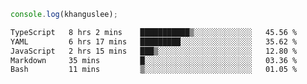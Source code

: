 ```js
console.log(khanguslee);
```

<!--START_SECTION:waka-->

```txt
TypeScript   8 hrs 2 mins    ███████████▒░░░░░░░░░░░░░   45.56 %
YAML         6 hrs 17 mins   █████████░░░░░░░░░░░░░░░░   35.62 %
JavaScript   2 hrs 15 mins   ███▒░░░░░░░░░░░░░░░░░░░░░   12.80 %
Markdown     35 mins         █░░░░░░░░░░░░░░░░░░░░░░░░   03.36 %
Bash         11 mins         ▒░░░░░░░░░░░░░░░░░░░░░░░░   01.05 %
```

<!--END_SECTION:waka-->

<!--
**khanguslee/khanguslee** is a ✨ _special_ ✨ repository because its `README.md` (this file) appears on your GitHub profile.

Here are some ideas to get you started:

- 🔭 I’m currently working on ...
- 🌱 I’m currently learning ...
- 👯 I’m looking to collaborate on ...
- 🤔 I’m looking for help with ...
- 💬 Ask me about ...
- 📫 How to reach me: ...
- 😄 Pronouns: ...
- ⚡ Fun fact: ...
-->
